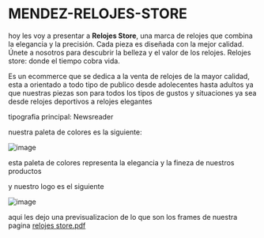 # MENDEZ-RELOJES-STORE

hoy les voy a presentar a **Relojes Store**,  una marca de relojes que combina la elegancia y la precisión. Cada pieza es diseñada con la mejor calidad. Únete a nosotros para descubrir la belleza y el valor de los relojes. Relojes store: donde el tiempo cobra vida.

Es un ecommerce que se dedica a la venta de relojes de la mayor calidad, esta a orientado a todo tipo de publico desde adolecentes hasta adultos ya que nuestras piezas son para todos los tipos de gustos y situaciones ya sea desde relojes deportivos a relojes elegantes

tipografia principal: Newsreader

nuestra paleta de colores es la siguiente:


![image](https://github.com/zGTG17/MENDEZ-RELOJES-STORE/assets/137248891/1c5b4618-137f-4d11-8b64-d4f911bf3a73)

esta paleta de colores representa la elegancia y la fineza de nuestros productos

y nuestro logo es el siguiente

![image](https://github.com/zGTG17/MENDEZ-RELOJES-STORE/assets/137248891/cf663335-2db9-4171-80d1-a21bbc5fc8d3)

aqui les dejo una previsualizacion de lo que son los frames de nuestra pagina
[relojes store.pdf](https://github.com/zGTG17/MENDEZ-RELOJES-STORE/files/11858406/relojes.store.pdf)
